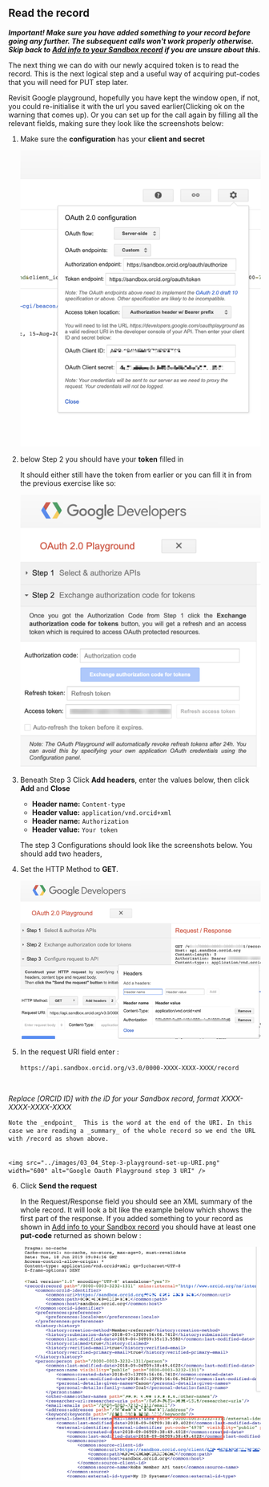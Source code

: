 ## Read the record 

**_Important! Make sure you have added something to your record before going any further. The subsequent calls won't work properly otherwise. Skip back to [Add info to your Sandbox record](/sandbox) if you are unsure about this._**

The next thing we can do with our newly acquired token is to read the record. This is the next logical step and a useful way of acquiring put-codes that you will need for PUT step later.


Revisit Google playground, hopefully you have kept the window open, if not,  you could re-initialise it with the url you saved earlier(Clicking ok on the warning that comes up). Or you can set up for the call again by filling all the relevant fields,  making sure they look like the screenshots below:

1. Make sure the **configuration** has your **client and secret**

    <img src="../images/03_01_oauth-config.png" width="600" alt="Google Oauth Playground Configuration for client and secret" />

2. below Step 2 you should have your **token** filled in

    It should either still have the token from earlier or you can fill it in from the previous exercise like so:

    <img src="../images/03_02_step-2-playground-access-token.png" width="600" alt="Google Oauth Playground step 2 access token field" />

3. Beneath Step 3 Click **Add headers**, enter the values below, then click **Add** and **Close**
    - **Header name:** ```Content-type```
    - **Header value:** ``application/vnd.orcid+xml``
    - **Header name:** ```Authorization```
    - **Header value:** ``Your token``

    The step 3 Configurations should look like the screenshots below. You should add two headers,  
 

4. Set the HTTP Method  to **GET**. 

    <img src="../images/03_03_Step-3-playground-set-up-header.png" width="600" alt="Google Oauth Playground step 3 headers" />


5. In the request URI field enter :

    ``https://api.sandbox.orcid.org/v3.0/0000-XXXX-XXXX-XXXX/record``

    <br>
*Replace [ORCID ID] with the iD for your Sandbox record, format XXXX-XXXX-XXXX-XXXX*<br>


    Note the _endpoint_  This is the word at the end of the URI. In this case we are reading a _summary_ of the whole record so we end the URL with /record as shown above.


    <img src="../images/03_04_Step-3-playground-set-up-URI.png" width="600" alt="Google Oauth Playground step 3 URI" />


6. Click **Send the request** 

    In the Request/Response field you should see an XML summary of the whole record. It will look a bit like the example below which shows the first part of the response. If you added something to your record as shown in [Add info to your Sandbox record](sandbox.md) you should have at least one  **put-code** returned as shown below :

    <img src="../images/03_05_google-playground-response.png" width="600" alt="Google Oauth Playground response" />
